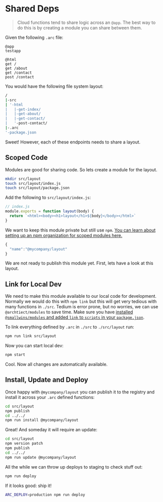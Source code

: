 # Shared Deps

> Cloud functions tend to share logic across an `@app`. The best way to do this is by creating a module you can share between them. 

Given the following `.arc` file:

```arc
@app
testapp

@html
get /
get /about
get /contact
post /contact
```

You would have the following file system layout:

```bash
/
|-src
| '-html
|   |-get-index/
|   |-get-about/
|   |-get-contact/
|   '-post-contact/
|-.arc
'-package.json
```

Sweet! However, each of these endpoints needs to share a layout.

## Scoped Code

Modules are good for sharing code. So lets create a module for the layout.

```bash
mkdir src/layout
touch src/layout/index.js
touch src/layout/package.json
```

Add the following to `src/layout/index.js`:

```javascript
// index.js
module.exports = function layout(body) {
  return `<html><body><h1>layout</h1>${body}</body></html>`
}
```

We want to keep this module private but still use `npm`. [You can learn about setting up an npm organization for scoped modules here.](https://www.npmjs.com/docs/orgs/)

```javascript
{
  "name":"@mycompany/layout"
}
```

We are not ready to publish this module yet. First, lets have a look at this layout.

## Link for Local Dev

We need to make this module available to our local code for development. Normally we would do this with `npm link` but this will get very tedious with many functions in `./src`. Tedium is error prone, but no worries, we can use `@archtiect/modules` to save time. Make sure you have [installed `@smallwins/modules` and added `link` to `scripts` in your `package.json`](/reference/npm-run-scripts).

To link everything defined by `.arc` in `./src` to `./src/layout` run:

```bash
npm run link src/layout
```

Now you can start local dev:

```bash
npm start
```

Cool. Now all changes are automatically available. 

## Install, Update and Deploy

Once happy with `@mycompany/layout` you can publish it to the registry and install it across your `.arc` defined functions:

```bash
cd src/layout
npm publish
cd ../../
npm run install @mycompany/layout
```

Great! And someday it will require an update:

```bash
cd src/layout
npm version patch
npm publish
cd ../../
npm run update @mycompany/layout
```

All the while we can throw up deploys to staging to check stuff out:

```bash
npm run deploy
```

If it looks good: ship it!

```bash
ARC_DEPLOY=production npm run deploy
```


